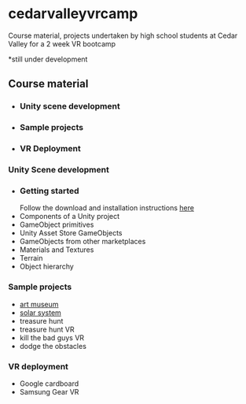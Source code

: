 # cedarvalleyvrcamp #
Course material, projects undertaken by high school students at Cedar Valley for a 2 week VR bootcamp

*still under development

## Course material ##
  * ### Unity scene development ###
  * ### Sample projects ###
  * ### VR Deployment  ###

### Unity Scene development ###
  * ### Getting started ###
     Follow the download and installation instructions [here](https://unity3d.com/get-unity/download)
  * Components of a Unity project
  * GameObject primitives
  * Unity Asset Store GameObjects
  * GameObjects from other marketplaces
  * Materials and Textures
  * Terrain
  * Object hierarchy
  
### Sample projects ###
  * [art museum](https://github.com/saayv1/art_museum)
  * [solar system](https://github.com/saayv1/solar_system)
  * treasure hunt
  * treasure hunt VR
  * kill the bad guys VR
  * dodge the obstacles
  
### VR deployment ###
  * Google cardboard
  * Samsung Gear VR


